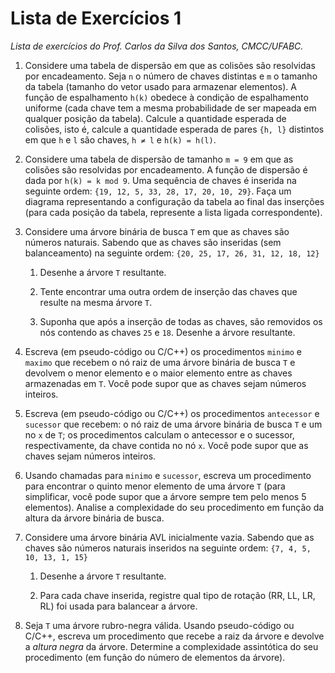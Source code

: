 # Lista de Exercícios 1
*Lista de exercícios do Prof. Carlos da Silva dos Santos, CMCC/UFABC.*

1. Considere uma tabela de dispersão em que as colisões são resolvidas
   por encadeamento. Seja `n` o número de chaves distintas e `m`
   o tamanho da tabela (tamanho do vetor usado para armazenar
   elementos). A função de espalhamento `h(k)` obedece à condição
   de espalhamento uniforme (cada chave tem a mesma probabilidade
   de ser mapeada em qualquer posição da tabela). Calcule a quantidade
   esperada de colisões, isto é, calcule a quantidade esperada de
   pares `{h, l}` distintos em que `h` e `l` são chaves, `h ≠ l`
   e `h(k) = h(l)`.

2. Considere uma tabela de dispersão de tamanho `m = 9` em que
   as colisões são resolvidas por encadeamento. A função
   de dispersão é dada por `h(k) = k mod 9`. Uma sequência
   de chaves é inserida na seguinte ordem:
   `{19, 12, 5, 33, 28, 17, 20, 10, 29}`. Faça um diagrama
   representando a configuração da tabela ao final das
   inserções (para cada posição da tabela, represente
   a lista ligada correspondente).

3. Considere uma árvore binária de busca `T` em que as chaves
   são números naturais. Sabendo que as chaves são inseridas
   (sem balanceamento) na seguinte ordem:
   `{20, 25, 17, 26, 31, 12, 18, 12}`

   1. Desenhe a árvore `T` resultante.

   2. Tente encontrar uma outra ordem de inserção das chaves
      que resulte na mesma árvore `T`.

   3. Suponha que após a inserção de todas as chaves, são
      removidos os nós contendo as chaves `25` e `18`.
      Desenhe a árvore resultante.

4. Escreva (em pseudo-código ou C/C++) os procedimentos 
   `minimo` e `maximo` que recebem o nó raiz de uma
   árvore binária de busca `T` e devolvem o menor elemento
   e o maior elemento entre as chaves armazenadas em `T`.
   Você pode supor que as chaves sejam números inteiros.

5. Escreva (em pseudo-código ou C/C++) os procedimentos
   `antecessor` e `sucessor` que recebem: o nó raiz
   de uma árvore binária de busca `T` e um no `x` de `T`;
   os procedimentos calculam o antecessor e o sucessor,
   respectivamente, da chave contida no nó `x`. Você pode
   supor que as chaves sejam números inteiros.

6. Usando chamadas para `minimo` e `sucessor`, escreva um
   procedimento para encontrar o quinto menor elemento
   de uma árvore `T` (para simplificar, você pode supor
   que a árvore sempre tem pelo menos 5 elementos).
   Analise a complexidade do seu procedimento em função
   da altura da árvore binária de busca.

7. Considere uma árvore binária AVL inicialmente vazia.
   Sabendo que as chaves são números naturais inseridos
   na seguinte ordem: `{7, 4, 5, 10, 13, 1, 15}`

   1. Desenhe a árvore `T` resultante.

   2. Para cada chave inserida, registre qual tipo de
      rotação (RR, LL, LR, RL) foi usada para balancear
      a árvore.

8. Seja `T` uma árvore rubro-negra válida. Usando pseudo-código
   ou C/C++, escreva um procedimento que recebe a raiz da
   árvore e devolve a *altura negra* da árvore. Determine
   a complexidade assintótica do seu procedimento (em
   função do número de elementos da árvore).
